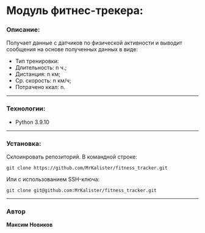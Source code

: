 # Модуль фитнес-трекера:

### Описание:
Получает данные с датчиков по физической активности и выводит сообщения на основе полученных данных в виде:
* Тип тренировки: 
* Длительность: n ч.;
* Дистанция: n км;
* Ср. скорость: n км/ч;
* Потрачено ккал: n.
---
### Технологии:
* Python 3.9.10
---
### Установка:
Склоинровать репозиторий. В командной строке:
```
git clone https://github.com/MrKalister/fitness_tracker.git
```
Или с использованием SSH-ключа:
```
git clone git@github.com:MrKalister/fitness_tracker.git
```
---
### Автор
 **Максим Новиков** 
